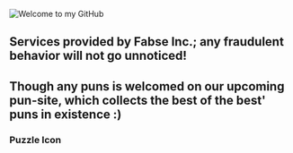 ![](https://media.giphy.com/media/ciwgweZDnUydJShj6H/giphy.gif "Welcome to my GitHub")
## Services provided by Fabse Inc.; any fraudulent behavior will not go unnoticed! 

## Though any puns is welcomed on our upcoming pun-site, which collects the best of the best' puns in existence :)

### <i class="fas fa-puzzle-piece" aria-hidden="true"></i> Puzzle Icon

